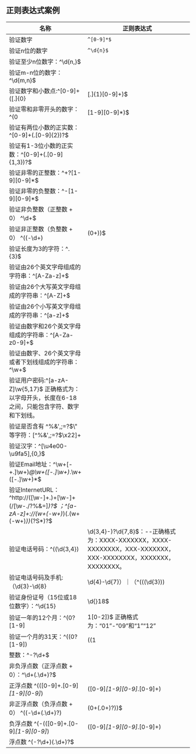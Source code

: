 ## 正则表达式案例 
|名称|正则表达式|
|----|----|
|验证数字|`^[0-9]*$`|
|验证n位的数字|`^\d{n}$`|
|验证至少n位数字：^\d{n,}$
|验证m-n位的数字：^\d{m,n}$
|验证数字和小数点:^[0-9]+([.]{0}|[.]{1}[0-9]+)$
|验证零和非零开头的数字：^(0|[1-9][0-9]*)$
|验证有两位小数的正实数：^[0-9]+(.[0-9]{2})?$
|验证有1-3位小数的正实数：^[0-9]+(.[0-9]{1,3})?$
|验证非零的正整数：^\+?[1-9][0-9]*$
|验证非零的负整数：^\-[1-9][0-9]*$
|验证非负整数（正整数 + 0）  ^\d+$
|验证非正整数（负整数 + 0）  ^((-\d+)|(0+))$
|验证长度为3的字符：^.{3}$
|验证由26个英文字母组成的字符串：^[A-Za-z]+$
|验证由26个大写英文字母组成的字符串：^[A-Z]+$
|验证由26个小写英文字母组成的字符串：^[a-z]+$
|验证由数字和26个英文字母组成的字符串：^[A-Za-z0-9]+$
|验证由数字、26个英文字母或者下划线组成的字符串：^\w+$
|验证用户密码:^[a-zA-Z]\w{5,17}$ 正确格式为：以字母开头，长度在6-18之间，只能包含字符、数字和下划线。
|验证是否含有 ^%&',;=?$\" 等字符：[^%&',;=?$\x22]+
|验证汉字：^[\u4e00-\u9fa5],{0,}$
|验证Email地址：^\w+[-+.]\w+)*@\w+([-.]\w+)*\.\w+([-.]\w+)*$
|验证InternetURL：^http://([\w-]+\.)+[\w-]+(/[\w-./?%&=]*)?$ ；^[a-zA-z]+://(w+(-w+)*)(.(w+(-w+)*))*(?S*)?$
|验证电话号码：^(\(\d{3,4}\)|\d{3,4}-)?\d{7,8}$：--正确格式为：XXXX-XXXXXXX，XXXX-XXXXXXXX，XXX-XXXXXXX，XXX-XXXXXXXX，XXXXXXX，XXXXXXXX。
|验证电话号码及手机:（\d{3}-\d{8}|\d{4}-\d{7}）｜（^((\(\d{3}\))|(\d{3}\-))?13\d{9}|15[89]\d{8}$） 
|验证身份证号（15位或18位数字）：^\d{15}|\d{}18$
|验证一年的12个月：^(0?[1-9]|1[0-2])$ 正确格式为：“01”-“09”和“1”“12”
|验证一个月的31天：^((0?[1-9])|((1|2)[0-9])|30|31)$    正确格式为：01、09和1、31。
|整数：^-?\d+$
|非负浮点数（正浮点数 + 0）：^\d+(\.\d+)?$
|正浮点数   ^(([0-9]+\.[0-9]*[1-9][0-9]*)|([0-9]*[1-9][0-9]*\.[0-9]+)|([0-9]*[1-9][0-9]*))$
|非正浮点数（负浮点数 + 0） ^((-\d+(\.\d+)?)|(0+(\.0+)?))$
|负浮点数  ^(-(([0-9]+\.[0-9]*[1-9][0-9]*)|([0-9]*[1-9][0-9]*\.[0-9]+)|([0-9]*[1-9][0-9]*)))$
|浮点数  ^(-?\d+)(\.\d+)?$
